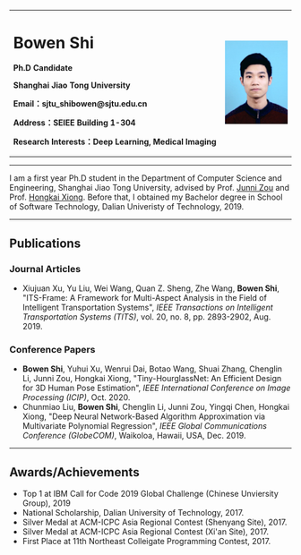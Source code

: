 <div>
<table border="0">
  <tr>
    <td width="75%">
      <h1>Bowen Shi</h1>
      <p><b>Ph.D Candidate</b></p>
      <p><b>Shanghai Jiao Tong University</b></p>
      <p><b>Email：sjtu_shibowen@sjtu.edu.cn</b></p>
      <p><b>Address：SEIEE Building 1-304</b></p>
      <p><b>Research Interests：Deep Learning, Medical Imaging</b></p>
    </td>
    <td width="25%">
      <img src="/shibowen.jpeg" width="100%">
    </td>
  </tr>
</table>
</div>

---

I am a first year Ph.D student in the Department of Computer Science and Engineering, Shanghai Jiao Tong University, advised by Prof. [Junni Zou](http://min.sjtu.edu.cn/zjn.htm) and Prof. [Hongkai Xiong](http://min.sjtu.edu.cn/xhk.htm). Before that, I obtained my Bachelor degree in School of Software Technology, Dalian Univeristy of Technology, 2019.

---

## Publications

### Journal Articles

* Xiujuan Xu, Yu Liu, Wei Wang, Quan Z. Sheng, Zhe Wang, **Bowen Shi**, "ITS-Frame: A Framework for Multi-Aspect Analysis in the Field of Intelligent Transportation Systems", *IEEE Transactions on Intelligent Transportation Systems (TITS)*, vol. 20, no. 8, pp. 2893-2902, Aug. 2019.

### Conference Papers

* **Bowen Shi**, Yuhui Xu, Wenrui Dai, Botao Wang, Shuai Zhang, Chenglin Li, Junni Zou, Hongkai Xiong, "Tiny-HourglassNet: An Efficient Design for 3D Human Pose Estimation",  *IEEE International Conference on Image Processing (ICIP)*, Oct. 2020.
* Chunmiao Liu, **Bowen Shi**, Chenglin Li, Junni Zou, Yingqi Chen, Hongkai Xiong, "Deep Neural Network-Based Algorithm Approximation via Multivariate Polynomial Regression", *IEEE Global Communications Conference (GlobeCOM)*, Waikoloa, Hawaii, USA, Dec. 2019.

---

## Awards/Achievements
* Top 1 at IBM Call for Code 2019 Global Challenge (Chinese Unviersity Group), 2019
* National Scholarship, Dalian University of Technology, 2017.
* Silver Medal at ACM-ICPC Asia Regional Contest (Shenyang Site), 2017.
* Silver Medal at ACM-ICPC Asia Regional Contest (Xi'an Site), 2017.
* First Place at 11th Northeast Colleigate Programming Contest, 2017.
